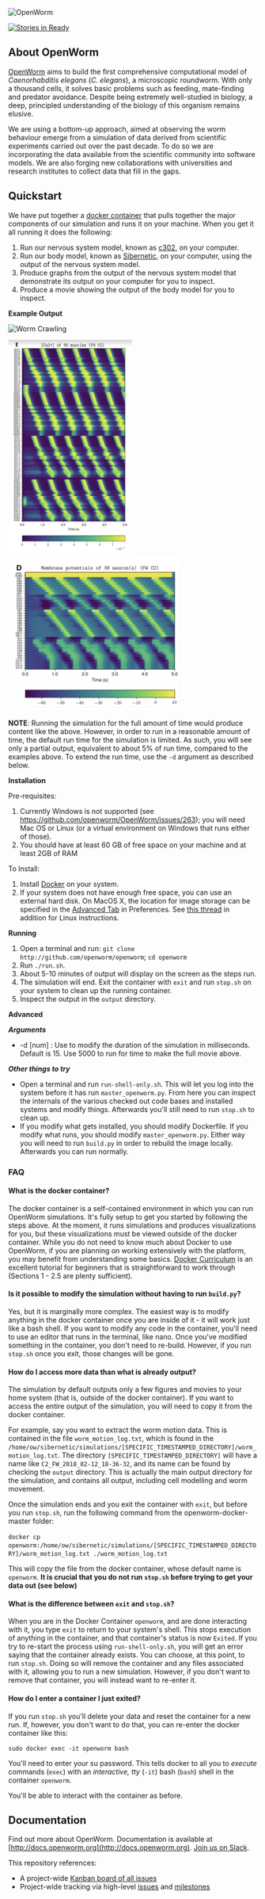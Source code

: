 ![OpenWorm](http://www.openworm.org/img/OpenWormLogo.png)

[![Stories in Ready](https://badge.waffle.io/openworm/openworm.png?label=ready&title=Ready)](https://waffle.io/openworm/openworm)

About **OpenWorm**
------------------

[OpenWorm](http://openworm.org) aims to build the first comprehensive computational model of *Caenorhabditis elegans* (*C. elegans*), a microscopic roundworm. With only a thousand cells, it solves basic problems such as feeding, mate-finding and predator avoidance. Despite being extremely well-studied in biology, a deep, principled understanding of the biology of this organism remains elusive.

We are using a bottom-up approach, aimed at observing the worm behaviour emerge from a simulation of data derived from scientific experiments carried out over the past decade. To do so we are incorporating the data available from the scientific community into software models. We are also forging new collaborations with universities and research institutes to collect data that fill in the gaps.

Quickstart
----------
We have put together a [docker container](http://docker.com) that pulls together the major components of our simulation and runs it on your machine.  When you get it all running it does the following:

1. Run our nervous system model, known as [c302](https://github.com/openworm/CElegansNeuroML/tree/master/CElegans/pythonScripts/c302), on your computer.  
2. Run our body model, known as [Sibernetic](https://github.com/openworm/sibernetic), on your computer, using the output of the nervous system model.
3. Produce graphs from the output of the nervous system model that demonstrate its output on your computer for you to inspect.
4. Produce a movie showing the output of the body model for you to inspect.

**Example Output**

![Worm Crawling](img/worm-crawling.gif)

<img src="img/muscle-activity.png" width="250"><img src="img/neuron-activity.png" width="350">

**NOTE**: Running the simulation for the full amount of time would produce content like the above.  However, in order to run in a reasonable amount of time, the default run time for the simulation is limited.  As such, you will see only a partial output, equivalent to about 5% of run time, compared to the examples above.  To extend the run time, use the `-d` argument as described below.

**Installation**

Pre-requisites:

1. Currently Windows is not supported (see https://github.com/openworm/OpenWorm/issues/263); you will need Mac OS or Linux (or a virtual environment on Windows that runs either of those).
2. You should have at least 60 GB of free space on your machine and at least 2GB of RAM

To Install:

1. Install [Docker](http://docker.com) on your system.  
2. If your system does not have enough free space, you can use
an external hard disk.  On MacOS X, the location for image storage
can be specified in the [Advanced Tab](https://forums.docker.com/t/change-docker-image-directory-for-mac/18891/15) in Preferences.  See [this thread](https://forums.docker.com/t/how-do-i-change-the-docker-image-installation-directory/1169/18)
in addition for Linux instructions.  

**Running**

1. Open a terminal and run: `git clone http://github.com/openworm/openworm`; `cd openworm`
1. Run `./run.sh`.
2. About 5-10 minutes of output will display on the screen as the steps run.
3. The simulation will end.  Exit the container with `exit` and run `stop.sh` on your system to clean up the running container.
4. Inspect the output in the `output` directory.

**Advanced**

***Arguments***

* -d [num] : Use to modify the duration of the simulation in milliseconds.  Default is 15.  Use 5000 to run for time to make the full movie above.

***Other things to try***

* Open a terminal and run `run-shell-only.sh`.  This will let you log into the system before it has run `master_openworm.py`.  From here you can inspect the internals of the various checked out code bases and installed systems and modify things. Afterwards you'll still need to run `stop.sh` to clean up.
* If you modify what gets installed, you should modify Dockerfile.  If you modify what runs, you should modify `master_openworm.py`.  Either way you will need to run `build.py` in order to rebuild the image locally.  Afterwards you can run normally.

### FAQ

#### **What is the docker container?**

The docker container is a self-contained environment in which you can run OpenWorm simulations.  It's fully setup to get you started by following the steps above.  At the moment, it runs simulations and produces visualizations for you, but these visualizations must be viewed outside of the docker container.  While you do not need to know much about Docker to use OpenWorm,
if you are planning on working extensively with the platform, you may benefit
from understanding some basics.  [Docker Curriculum](https://docker-curriculum.com)
is an excellent tutorial for beginners that is straightforward to work through (Sections 1 - 2.5 are plenty sufficient).  

#### **Is it possible to modify the simulation without having to run `build.py`?**

Yes, but it is marginally more complex.  The easiest way is to modify anything in the docker container once you are inside of it - it will work just like a bash shell.  If you want to modify any code in the container, you'll need to use an editor that runs in the terminal, like nano.  Once you've modified something in the container, you don't need to re-build.  However, if you run `stop.sh` once you exit, those changes will be gone.

#### **How do I access more data than what is already output?**

The simulation by default outputs only a few figures and movies to your home system (that is, outside of the docker container).  If you want to access the entire output of the simulation, you will need to copy it from the docker container.  

For example, say you want to extract the worm motion data.  This is contained in the file `worm_motion_log.txt`, which is found in the `/home/ow/sibernetic/simulations/[SPECIFIC_TIMESTAMPED_DIRECTORY]/worm_motion_log.txt`.  The directory `[SPECIFIC_TIMESTAMPED_DIRECTORY]` will have a name like `C2_FW_2018_02-12_18-36-32`, and its name can be found by checking the `output` directory.  This is actually the main output directory for the simulation, and contains all output, including cell modelling and worm movement.  

Once the simulation ends and you exit the container with `exit`, but before you run `stop.sh`, run the following command from the openworm-docker-master folder:

`docker cp openworm:/home/ow/sibernetic/simulations/[SPECIFIC_TIMESTAMPED_DIRECTORY]/worm_motion_log.txt ./worm_motion_log.txt`

This will copy the file from the docker container, whose default name is `openworm`.  **It is crucial that you do not run `stop.sh` before trying to get your data out (see below)**

#### **What is the difference between `exit` and `stop.sh`?**

When you are in the Docker Container `openworm`, and are done interacting with it, you type `exit` to return to your system's shell.  This stops execution of anything in the container, and that container's status is now `Exited`.  If you try to re-start the process using `run-shell-only.sh`, you will get an error saying that the container already exists.  You can choose, at this point, to run `stop.sh`.  Doing so will remove the container and any files associated with it, allowing you to run a new simulation.  However, if you don't want to remove that container, you will instead want to re-enter it.

#### **How do I enter a container I just exited?**

If you run `stop.sh` you'll delete your data and reset the container for a new run.  If, however, you don't want to do that, you can re-enter the docker container like this:

    sudo docker exec -it openworm bash

You'll need to enter your su password.  This tells docker to all you to *execute* commands (`exec`) with an *interactive, tty* (`-it`)  bash (`bash`) shell in the container `openworm`.

You'll be able to interact with the container as before.

Documentation
-------------
Find out more about OpenWorm.  Documentation is available at [http://docs.openworm.org](http://docs.openworm.org).  [Join us on Slack](http://bit.ly/OpenWormVolunteer).

This repository references:
* A project-wide [Kanban board of all issues](https://waffle.io/openworm/openworm)
* Project-wide tracking via high-level [issues](https://github.com/openworm/OpenWorm/issues?labels=&milestone=&page=1&state=open) and [milestones](https://github.com/openworm/OpenWorm/milestones)
